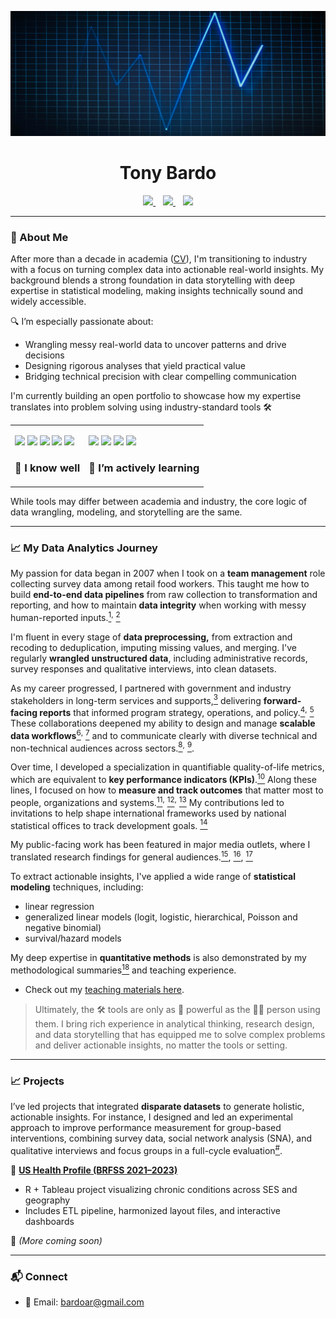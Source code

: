 <p align="center">
  <img src="https://github.com/tonybardo/tonybardo/blob/main/data_background.jpg" width="100%" height="200" alt="Data Background" />
</p>

<h1 align="center">Tony Bardo</h1>

<p align="center">
  <a href="https://github.com/tonybardo">
    <img src="https://img.shields.io/github/followers/tonybardo?label=GitHub&style=social" />
  </a>
  &nbsp;&nbsp;
  <a href="https://scholar.google.com/citations?user=JzoBYdcAAAAJ&hl=en" target="_blank">
    <img src="https://img.shields.io/badge/Google%20Scholar-Profile-blue?logo=googlescholar" />
  </a>
  &nbsp;&nbsp;
  <a href="#">
    <img src="https://visitor-badge.laobi.icu/badge?page_id=tonybardo.tonybardo" />
  </a>
</p>

---

### 🔬 About Me

After more than a decade in academia ([CV](https://github.com/TonyBardo/TonyBardo/blob/main/academic_cv.pdf)), I'm transitioning to industry with a focus on turning complex data into actionable real-world insights. My background blends a strong foundation in data storytelling with deep expertise in statistical modeling, making insights technically sound and widely accessible.

🔍 I’m especially passionate about:
- Wrangling messy real-world data to uncover patterns and drive decisions
- Designing rigorous analyses that yield practical value
- Bridging technical precision with clear compelling communication

I'm currently building an open portfolio to showcase how my expertise translates into problem solving using industry-standard tools 🛠

<table>
  <tr>
    <td>
      <p>
        <img src="https://img.shields.io/badge/-R-276DC3?logo=r&logoColor=white" />
        <img src="https://img.shields.io/badge/-Stata-1a73e8?logo=data:image/svg+xml;base64,...&label=Stata" />
        <img src="https://img.shields.io/badge/-SAS-007ACC?logo=sas&logoColor=white" />
        <img src="https://img.shields.io/badge/-SPSS-FF6F61?logo=ibm&logoColor=white" />
        <img src="https://img.shields.io/badge/-Excel-217346?logo=microsoft-excel&logoColor=white" />
         <h3>🧰 I know well</h3>
      </p>
    </td>
    <td>
      <p>
        <img src="https://img.shields.io/badge/-SQL-4479A1?logo=postgresql&logoColor=white" />
        <img src="https://img.shields.io/badge/-Python-3776AB?logo=python&logoColor=white" />
        <img src="https://img.shields.io/badge/-Tableau-E97627?logo=tableau&logoColor=white" />
        <img src="https://img.shields.io/badge/-Power%20BI-F2C811?logo=powerbi&logoColor=black" />
        <h3>🚧 I’m actively learning</h3>
      </p>
    </td>
  </tr>
</table>

While tools may differ between academia and industry, the core logic of data wrangling, modeling, and storytelling are the same.

---

### 📈 My Data Analytics Journey

My passion for data began in 2007 when I took on a **team management** role collecting survey data among retail food workers. This taught me how to build **end-to-end data pipelines** from raw collection to transformation and reporting, and how to maintain **data integrity** when working with messy human-reported inputs.[<sup>1</sup>](https://github.com/TonyBardo/TonyBardo/blob/main/papers/2_Maume_Gender_Sleep_G%26S_2010.pdf)<sup>,</sup> [<sup>2</sup>](https://github.com/TonyBardo/TonyBardo/blob/main/papers/1_Maume_Gender_Sleep_ASR_2009.pdf) 

I'm fluent in every stage of **data preprocessing,** from extraction and recoding to deduplication, imputing missing values, and merging. I've regularly **wrangled unstructured data**, including administrative records, survey responses and qualitative interviews, into clean datasets.  

As my career progressed, I partnered with government and industry stakeholders in long-term services and supports,[<sup>3</sup>](https://github.com/TonyBardo/TonyBardo/blob/main/papers/5_Applebaum_CareMngt_JGCM_2014.pdf) delivering **forward-facing reports** that informed program strategy, operations, and policy.[<sup>4</sup>](https://github.com/TonyBardo/TonyBardo/blob/main/papers/R4_Applebaum_TransitionsS_2011.pdf)<sup>,</sup> [<sup>5</sup>](https://github.com/TonyBardo/TonyBardo/blob/main/papers/R5_Applebaum_TransitionsL_2011.pdf) These collaborations deepened my ability to design and manage **scalable data workflows**[<sup>6</sup>](https://github.com/TonyBardo/TonyBardo/blob/main/papers/R6_Mehdizadeh_OHCounty_2014.pdf)<sup>,</sup> [<sup>7</sup>](https://github.com/TonyBardo/TonyBardo/blob/main/papers/R2_Mehdizadeh_PACE_tri_2009.pdf) and to communicate clearly with diverse technical and non-technical audiences across sectors.[<sup>8</sup>](https://github.com/TonyBardo/TonyBardo/blob/main/papers/6_Bardo_Transitions_JAG_2014.pdf)<sup>,</sup> [<sup>9</sup>](https://github.com/TonyBardo/TonyBardo/blob/main/papers/C1b2_Applebaum_Global_2019.pdf).

Over time, I developed a specialization in quantifiable quality-of-life metrics, which are equivalent to **key performance indicators (KPIs)**.[<sup>10</sup>]( https://link.springer.com/journal/11205) Along these lines, I focused on how to **measure and track outcomes** that matter most to people, organizations and systems.[<sup>11</sup>](https://github.com/TonyBardo/TonyBardo/blob/main/papers/7_Bardo_DomSat_SIR_2014.pdf)<sup>,</sup> [<sup>12</sup>](https://github.com/TonyBardo/TonyBardo/blob/main/papers/10_Bardo_Happy_APC_SPPS_2017.pdf)<sup>,</sup> [<sup>13</sup>](https://github.com/TonyBardo/TonyBardo/blob/main/papers/11_Bardo_HappyDomSat_ALCR_2017.pdf) My contributions led to invitations to help shape international frameworks used by national statistical offices to track development goals. [<sup>14</sup>](https://github.com/TonyBardo/TonyBardo/blob/main/papers/New-Frontiers-in-Subjective-Well-being-Measurement-4-March-2024-Agenda.pdf)

My public-facing work has been featured in major media outlets, where I translated research findings for general audiences.[<sup>15</sup>](https://kffhealthnews.org/news/now-more-of-us-can-count-on-more-time-dodging-the-dementia-bullet/), [<sup>16</sup>](https://www.prb.org/resources/happily-ever-after-research-offers-clues-on-what-shapes-happiness-and-life-satisfaction-after-age-65/), [<sup>17</sup>](https://www.niussp.org/health-and-mortality/racial-disparities-in-disability-and-in-long-and-happy-living-in-america/)

To extract actionable insights, I've applied a wide range of **statistical modeling** techniques, including:
- linear regression
- generalized linear models (logit, logistic, hierarchical, Poisson and negative binomial)
- survival/hazard models

My deep expertise in **quantitative methods** is also demonstrated by my methodological summaries[<sup>18</sup>](extensive) and teaching experience. 

- Check out my [teaching materials here](https://github.com/TonyBardo/teaching-materials/blob/main/README.md).

>Ultimately, the 🛠 tools are only as 💪 powerful as the 🧑‍💻 person using them. I bring rich experience in analytical thinking, research design, and data storytelling that has equipped me to solve complex problems and deliver actionable insights, no matter the tools or setting.

---

### 📈 Projects

I’ve led projects that integrated **disparate datasets** to generate holistic, actionable insights. For instance, I designed and led an experimental approach to improve performance measurement for group-based interventions, combining survey data, social network analysis (SNA), and qualitative interviews and focus groups in a full-cycle evaluation[<sup>#</sup>](https://github.com/TonyBardo/TonyBardo/blob/main/papers/Manuscript_JHSE_v2.pdf).


🚀 **[US Health Profile (BRFSS 2021–2023)](https://github.com/tonybardo/brfss-etl)**
- R + Tableau project visualizing chronic conditions across SES and geography
- Includes ETL pipeline, harmonized layout files, and interactive dashboards

🧪 *(More coming soon)*

---
### 📬 Connect

- 📧 Email: bardoar@gmail.com
